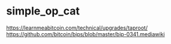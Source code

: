 # simple_op_cat


https://learnmeabitcoin.com/technical/upgrades/taproot/
https://github.com/bitcoin/bips/blob/master/bip-0341.mediawiki
